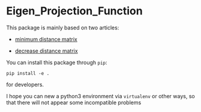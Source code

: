 # Eigen_Projection_Function

This package is  mainly based on two articles:

- [minimum distance matrix](https://aip.scitation.org/doi/10.1063/1.4981212)

- [decrease distance matrix](https://aip.scitation.org/doi/10.1063/1.4997292)

You can install this package through `pip`:


`pip install -e . `

for developers.

I hope you can new a python3 environment via `virtualenv` or other ways, so that there will not appear some incompatible problems
